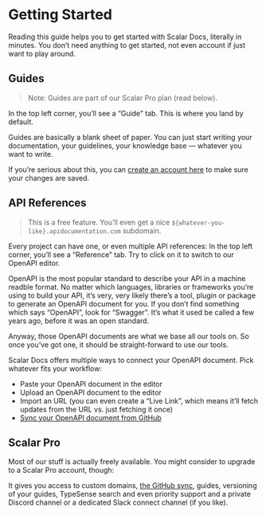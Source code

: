 # Getting Started

Reading this guide helps you to get started with Scalar Docs, literally in minutes. You don’t need anything to get started, not even account if just want to play around.

## Guides

> Note: Guides are part of our Scalar Pro plan (read below).

In the top left corner, you’ll see a “Guide” tab. This is where you land by default.

Guides are basically a blank sheet of paper. You can just start writing your documentation, your guidelines, your knowledge base — whatever you want to write.

If you’re serious about this, you can [create an account here](https://docs.scalar.com/register) to make sure your changes are saved.

## API References

> This is a free feature. You’ll even get a nice `${whatever-you-like}.apidocumentation.com` subdomain.

Every project can have one, or even multiple API references: In the top left corner, you’ll see a “Reference” tab. Try to click on it to switch to our OpenAPI editor.

OpenAPI is the most popular standard to describe your API in a machine readble format. No matter which languages, libraries or frameworks you’re using to build your API, it’s very, very likely there’s a tool, plugin or package to generate an OpenAPI document for you. If you don’t find something which says “OpenAPI”, look for “Swagger”. It’s what it used be called a few years ago, before it was an open standard.

Anyway, those OpenAPI documents are what we base all our tools on. So once you’ve got one, it should be straight-forward to use our tools.

Scalar Docs offers multiple ways to connect your OpenAPI document. Pick whatever fits your workflow:

- Paste your OpenAPI document in the editor
- Upload an OpenAPI document to the editor
- Import an URL (you can even create a “Live Link”, which means it’ll fetch updates from the URL vs. just fetching it once)
- [Sync your OpenAPI document from GitHub](/scalar/markdown-sync)

## Scalar Pro

Most of our stuff is actually freely available. You might consider to upgrade to a Scalar Pro account, though:

It gives you access to custom domains, [the GitHub sync](/scalar/markdown-sync), guides, versioning of your guides, TypeSense search and even priority support and a private Discord channel or a dedicated Slack connect channel (if you like).
